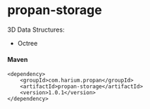 # propan-storage
3D Data Structures:
- Octree

#### Maven
```
<dependency>
    <groupId>com.harium.propan</groupId>
    <artifactId>propan-storage</artifactId>
    <version>1.0.1</version>
</dependency>
```